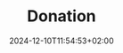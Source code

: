 ---
title: 'Donation'
date: 2024-12-10T11:54:53+02:00
draft: false
type: donation
layout: donation
---